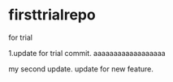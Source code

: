 # firsttrialrepo
for trial

1.update for trial commit.
aaaaaaaaaaaaaaaaaa

my second update.
update for new feature.
